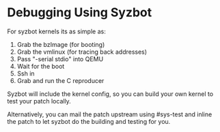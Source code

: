 # Debugging Using Syzbot

For syzbot kernels its as simple as:
1) Grab the bzImage (for booting)
2) Grab the vmlinux (for tracing back addresses)
3) Pass "-serial stdio" into QEMU
4) Wait for the boot
5) Ssh in
6) Grab and run the C reproducer

Syzbot will include the kernel config, so you can build your own kernel
to test your patch locally.

Alternatively, you can mail the patch upstream using #sys-test and inline
the patch to let syzbot do the building and testing for you.
